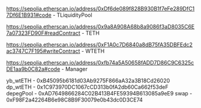 https://sepolia.etherscan.io/address/0xDf6de089f828B930B1f7eFe289DfC17Df6E1B931#code - TLiquidityPool

https://sepolia.etherscan.io/address/0x9a8A908A68b8a9086f3aD8035C6E7a07323FD90F#readContract - TETH

https://sepolia.etherscan.io/address/0xF1A0c7D6840a8dB75fA35DBFEdc2ac3747C7F195#writeContract - WTETH

https://sepolia.etherscan.io/address/0xfb74a5A50658fADD7D86C9C6325cDE1aa9b0C82a#code - Manager


yb_wtETH  - 0xB45095b6181d03Ab9275F866aA32a3B18Cd26020
dp_wtETH  - 0x1C973970DC1067cCD313b0fA2db60Ca662f53deF
depegPool - 0xAD7649866284C02B413B4FE59394B613085a9eE9
swap      - 0xF98F2a42264B6e98C8B9F30079e0b43dc0D3CE74